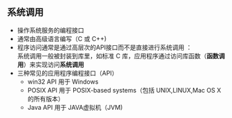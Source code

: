 ## 系统调用
+ 操作系统服务的编程接口
+ 通常由高级语言编写（C 或 C++)
+ 程序访问通常是通过高层次的API接口而不是直接进行系统调用 ：  
系统调用一般被封装到库里，如标准 C 库，应用程序通过访问库函数（**函数调用**）来实现访问**系统调用**
+ 三种常见的应用程序编程接口（API）
  + win32 API 用于 Windows
  + POSIX API 用于 POSIX-based systems（包括 UNIX,LINUX,Mac OS X 的所有版本）
  + Java API 用于 JAVA虚拟机（JVM)
